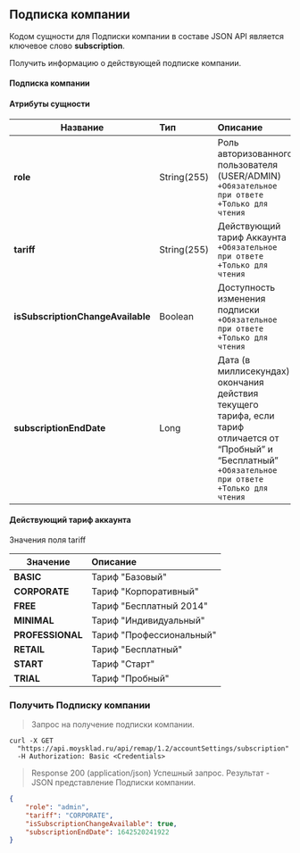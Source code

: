 ## Подписка компании

Кодом сущности для Подписки компании в составе JSON API является ключевое слово **subscription**.

Получить информацию о действующей подписке компании. 

#### Подписка компании
#### Атрибуты сущности

| Название                          | Тип         | Описание                                                                                                                                                        |
| --------------------------------- | :---------- | :-------------------------------------------------------------------------------------------------------------------------------------------------------------- |
| **role**                          | String(255) | Роль авторизованного пользователя (USER/ADMIN)<br>`+Обязательное при ответе` `+Только для чтения`                                                               |
| **tariff**                        | String(255) | Действующий тариф Аккаунта<br>`+Обязательное при ответе` `+Только для чтения`                                                                                   |
| **isSubscriptionChangeAvailable** | Boolean     | Доступность изменения подписки<br>`+Обязательное при ответе` `+Только для чтения`                                                                               |
| **subscriptionEndDate**           | Long        | Дата (в миллисекундах) окончания действия текущего тарифа, если тариф отличается от “Пробный” и “Бесплатный”<br>`+Обязательное при ответе` `+Только для чтения` |

#### Действующий тариф аккаунта
Значения поля tariff

| Значение            | Описание                  |
| ------------------- | :------------------------ |
| **BASIC**           | Тариф "Базовый"           |
| **CORPORATE**       | Тариф "Корпоративный"     |
| **FREE**            | Тариф "Бесплатный 2014"   |
| **MINIMAL**         | Тариф "Индивидуальный"    |
| **PROFESSIONAL**    | Тариф "Профессиональный"  |
| **RETAIL**          | Тариф "Бесплатный"        |
| **START**           | Тариф "Старт"             |
| **TRIAL**           | Тариф "Пробный"           |

### Получить Подписку компании 
> Запрос на получение подписки компании.

```shell
curl -X GET 
  "https://api.moysklad.ru/api/remap/1.2/accountSettings/subscription"
  -H Authorization: Basic <Credentials>
```

> Response 200 (application/json)
Успешный запрос. Результат - JSON представление Подписки компании.

```json
{
    "role": "admin",
    "tariff": "CORPORATE",
    "isSubscriptionChangeAvailable": true,
    "subscriptionEndDate": 1642520241922
}
```

